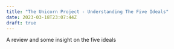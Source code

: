 ```yaml
---
title: "The Unicorn Project - Understanding The Five Ideals"
date: 2023-03-18T23:07:44Z
draft: true
---
```


A review and some insight on the five ideals
